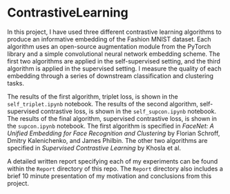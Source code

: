 # ContrastiveLearning

In this project, I have used three different contrastive learning algorithms to produce
an informative embedding of the Fashion MNIST dataset. Each algorithm uses an open-source augmentation module 
from the PyTorch library and a simple convolutional neural network embedding scheme. The first two algorithms are applied in the 
self-supervised setting, and the third algorithm is applied in the supervised setting. I measure the quality of each embedding
through a series of downstream classification and clustering tasks.

The results of the first algorithm, triplet loss, is shown in the ```self_triplet.ipynb``` notebook. The results of the second
algorithm, self-supervised contrastive loss, is shown in the ```self_supcon.ipynb``` notebook. The results of the final algorithm,
supervised contrastive loss, is shown in the ```supcon.ipynb``` notebook. The first algorithm is specified in 
_FaceNet: A Unified Embedding for Face Recognition and Clustering_ by Florian Schroff, Dmitry Kalenichenko, and James Philbin.
The other two algorithms are specified in _Supervised Contrastive Learning_ by Khosla et al.

A detailed written report specifying each of my experiments can be found within the ```Report``` directory of this repo. The ```Report```
directory also includes a brief 10 minute presentation of my motivation and conclusions from this project.
